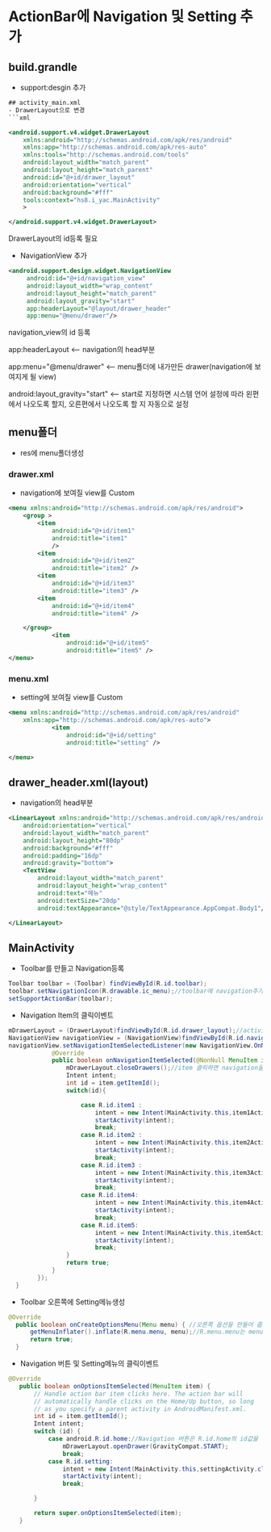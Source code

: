 # ActionBar에 Navigation 및 Setting 추가
## build.grandle
- support:desgin 추가
```xml
## activity_main.xml
- DrawerLayout으로 변경
```xml

<android.support.v4.widget.DrawerLayout
    xmlns:android="http://schemas.android.com/apk/res/android"
    xmlns:app="http://schemas.android.com/apk/res-auto"
    xmlns:tools="http://schemas.android.com/tools"
    android:layout_width="match_parent"
    android:layout_height="match_parent"
    android:id="@+id/drawer_layout"
    android:orientation="vertical"
    android:background="#fff"
    tools:context="hs8.i_yac.MainActivity"
    >

</android.support.v4.widget.DrawerLayout>
```
DrawerLayout의 id등록 필요
- NavigationView 추가
```xml
<android.support.design.widget.NavigationView
     android:id="@+id/navigation_view"
     android:layout_width="wrap_content"
     android:layout_height="match_parent"
     android:layout_gravity="start"
     app:headerLayout="@layout/drawer_header"
     app:menu="@menu/drawer"/>
```
navigation_view의 id 등록

app:headerLayout <-- navigation의 head부분

app:menu="@menu/drawer" <-- menu폴더에 내가만든 drawer(navigation에 보여지게 될 view)

android:layout_gravity="start" <-- start로 지정하면 시스템 언어 설정에 따라 왼편에서 나오도록 할지, 오른편에서 나오도록 할 지 자동으로 설정

## menu폴더
- res에 menu폴더생성
### drawer.xml
- navigation에 보여질 view를 Custom
```xml
<menu xmlns:android="http://schemas.android.com/apk/res/android">
    <group >
        <item
            android:id="@+id/item1"
            android:title="item1"
            />
        <item
            android:id="@+id/item2"
            android:title="item2" />
        <item
            android:id="@+id/item3"
            android:title="item3" />
        <item
            android:id="@+id/item4"
            android:title="item4" />

    </group>
            <item
                android:id="@+id/item5"
                android:title="item5" />
</menu>
```
### menu.xml
- setting에 보여질 view를 Custom
```xml
<menu xmlns:android="http://schemas.android.com/apk/res/android"
    xmlns:app="http://schemas.android.com/apk/res-auto">
            <item
                android:id="@+id/setting"
                android:title="setting" />

</menu>
```
## drawer_header.xml(layout)
- navigation의 head부분
```xml
<LinearLayout xmlns:android="http://schemas.android.com/apk/res/android"
    android:orientation="vertical"
    android:layout_width="match_parent"
    android:layout_height="80dp"
    android:background="#fff"
    android:padding="16dp"
    android:gravity="bottom">
    <TextView
        android:layout_width="match_parent"
        android:layout_height="wrap_content"
        android:text="메뉴"
        android:textSize="20dp"
        android:textAppearance="@style/TextAppearance.AppCompat.Body1"/>

</LinearLayout>
```
## MainActivity
- Toolbar를 만들고 Navigation등록
```java
Toolbar toolbar = (Toolbar) findViewById(R.id.toolbar);
toolbar.setNavigationIcon(R.drawable.ic_menu);//toolbar에 navigation추가
setSupportActionBar(toolbar);
```
- Navigation Item의 클릭이벤트
```java
mDrawerLayout = (DrawerLayout)findViewById(R.id.drawer_layout);//activity_main의 DrawerLayout
NavigationView navigationView = (NavigationView)findViewById(R.id.navigation_view);//activity_main의 navigationView
navigationView.setNavigationItemSelectedListener(new NavigationView.OnNavigationItemSelectedListener() {//navigation의 item클릭시 이벤트
            @Override
            public boolean onNavigationItemSelected(@NonNull MenuItem item) {
                mDrawerLayout.closeDrawers();//item 클릭하면 navigation을 닫는다.
                Intent intent;
                int id = item.getItemId();
                switch(id){

                    case R.id.item1 :
                        intent = new Intent(MainActivity.this,item1Activity.class);
                        startActivity(intent);
                        break;
                    case R.id.item2 :
                        intent = new Intent(MainActivity.this,item2Activity.class);
                        startActivity(intent);
                        break;
                    case R.id.item3 :
                        intent = new Intent(MainActivity.this,item3Activity.class);
                        startActivity(intent);
                        break;
                    case R.id.item4:
                        intent = new Intent(MainActivity.this,item4Activity.class);
                        startActivity(intent);
                        break;
                    case R.id.item5:
                        intent = new Intent(MainActivity.this,item5Activity.class);
                        startActivity(intent);
                        break;
                }
                return true;
            }
        });
  }
```
- Toolbar 오른쪽에 Setting메뉴생성
```java
@Override
  public boolean onCreateOptionsMenu(Menu menu) { //오른쪽 옵션을 만들어 줍니다.
      getMenuInflater().inflate(R.menu.menu, menu);//R.menu.menu는 menu폴더의 menu.xml
      return true;
  }
  ```
- Navigation 버튼 및 Setting메뉴의 클릭이벤트
```java
@Override
   public boolean onOptionsItemSelected(MenuItem item) {
       // Handle action bar item clicks here. The action bar will
       // automatically handle clicks on the Home/Up button, so long
       // as you specify a parent activity in AndroidManifest.xml.
       int id = item.getItemId();
       Intent intent;
       switch (id) {
           case android.R.id.home://Navigation 버튼은 R.id.home의 id값을 가짐
               mDrawerLayout.openDrawer(GravityCompat.START);
               break;
           case R.id.setting:
               intent = new Intent(MainActivity.this,settingActivity.class);
               startActivity(intent);
               break;

       }

       return super.onOptionsItemSelected(item);
   }
```
